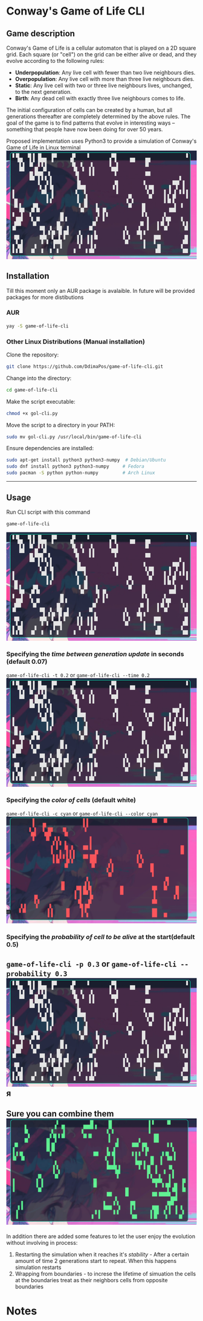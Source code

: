 # Conway's Game of Life CLI
## Game description
Conway's Game of Life is a cellular automaton that is played on a 2D square grid. Each square (or "cell") on the grid can be either alive or dead, and they evolve according to the following rules:

- **Underpopulation**: Any live cell with fewer than two live neighbours dies.
- **Overpopulation**: Any live cell with more than three live neighbours dies.
- **Static**: Any live cell with two or three live neighbours lives, unchanged, to the next generation.
- **Birth**: Any dead cell with exactly three live neighbours comes to life.

The initial configuration of cells can be created by a human, but all generations thereafter are completely determined by the above rules. The goal of the game is to find patterns that evolve in interesting ways – something that people have now been doing for over 50 years.

Proposed implementation uses Python3 to provide a simulation of Conway's Game of Life in Linux terminal
[![Video with normal parameters](assets/normal.png)](assets/normal.mp4)

## Installation
Till this moment only an AUR package is avalaible. In future will be provided packages for more distibutions

### AUR
```bash
yay -S game-of-life-cli
```

### Other Linux Distributions (Manual installation)

Clone the repository:
```bash
git clone https://github.com/DdimaPos/game-of-life-cli.git
```

Change into the directory:
```bash
cd game-of-life-cli
```

Make the script executable:
```bash
chmod +x gol-cli.py
```

Move the script to a directory in your PATH:
```bash
sudo mv gol-cli.py /usr/local/bin/game-of-life-cli
```

Ensure dependencies are installed:
```bash
sudo apt-get install python3 python3-numpy  # Debian/Ubuntu
sudo dnf install python3 python3-numpy     # Fedora
sudo pacman -S python python-numpy         # Arch Linux
```
---
## Usage

Run CLI script with this command 
```bash
game-of-life-cli
```
[![mp4 with normal parameters](assets/normal.png)](assets/normal.mp4)

### Specifying the *time between generation update* in seconds (default 0.07)
`game-of-life-cli -t 0.2` or `game-of-life-cli --time 0.2`
[![mp4 with changed speed](assets/normal.png)](assets/speed.mp4)

### Specifying the *color of cells* (default white)
`game-of-life-cli -c cyan` or `game-of-life-cli --color cyan`
[![mp4 with changed color](assets/color.png)](assets/color.mp4)

### Specifying the *probability of cell to be alive* at the start(default 0.5)
`game-of-life-cli -p 0.3` or `game-of-life-cli --probability 0.3`
[![mp4 with changed probability](assets/normal.png)](assets/prob.mp4)
я
---
Sure you can combine them
[![mp4 with -p 0.3  -t 0.04 -c green](assets/combined.png)](assets/combined.mp4)
---
In addition there are added some features to let the user enjoy the evolution without involving in process:
1. Restarting the simulation when it reaches it's *stability* - After a certain amount of time 2 generations start to repeat. When this happens simulation restarts
2. Wrapping from boundaries - to increse the lifetime of simuation the cells at the boundaries treat as their neighbors cells from opposite boundaries  

# Notes

